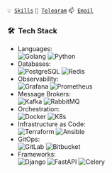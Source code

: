 <code>💡 [Skills](SKILLS.md)</code>
<code>💬 [Telegram](https://t.me/al_chumakov)</code>
<code>📫 [Email](mailto:al.chumakov96@gmail.com)</code>

<h3> 🛠 &nbsp;Tech Stack</h3>

- Languages:<br>
![Golang](https://img.shields.io/badge/-Go-333333?style=flat&logo=go&style=flat)
![Python](https://img.shields.io/badge/-Python-333333?style=flat&logo=python)
- Databases:<br>
![PostgreSQL](https://img.shields.io/badge/-PostgreSQL-333333?style=flat&logo=postgresql)
![Redis](https://img.shields.io/badge/-Redis-333333?style=flat&logo=Redis)
- Observability:<br>
![Grafana](https://img.shields.io/badge/-Grafana-333333?style=flat&logo=Grafana)
![Prometheus](https://img.shields.io/badge/-Prometheus-333333?style=flat&logo=Prometheus)
- Message Brokers:<br>
![Kafka](https://img.shields.io/badge/-Kafka-333333?style=flat&logo=apachekafka)
![RabbitMQ](https://img.shields.io/badge/-Rabbitmq-333333?style=flat&logo=rabbitmq)
- Orchestration: <br>
![Docker](https://img.shields.io/badge/-Docker-333333?style=flat&logo=Docker)
![K8s](https://img.shields.io/badge/-Kubernetes-333333?style=flat&logo=Kubernetes)
- Infrastructure as Code:<br>
![Terraform](https://img.shields.io/badge/-Terraform-333333?style=flat&logo=Terraform)
![Ansible](https://img.shields.io/badge/-Ansible-333333?style=flat&logo=Ansible)
- GitOps:<br>
![GitLab](https://img.shields.io/badge/-GitLab-333333?style=flat&logo=GitLab)
![Bitbucket](https://img.shields.io/badge/-Bitbucket-333333?style=flat&logo=Bitbucket)
- Frameworks:<br>
![Django](https://img.shields.io/badge/-Django-333333?style=flat&logo=django)
![FastAPI](https://img.shields.io/badge/-FastAPI-333333?style=flat&logo=fastapi)
![Celery](https://img.shields.io/badge/-Celery-333333?style=flat&logo=Celery)
